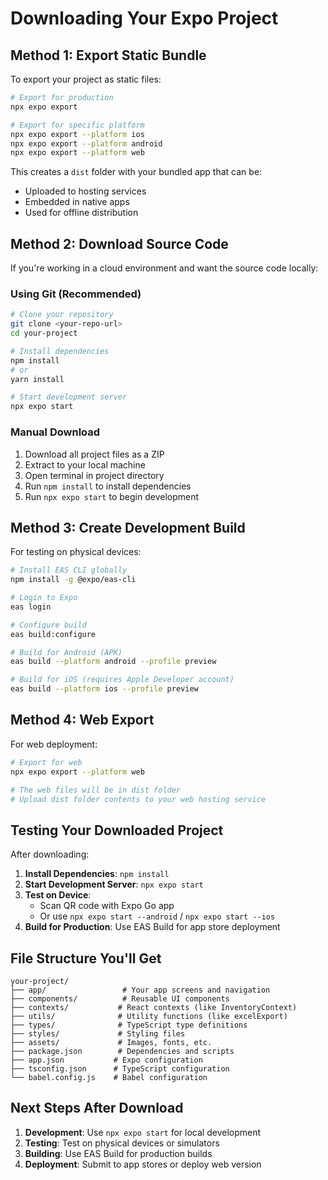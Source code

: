 
# Downloading Your Expo Project

## Method 1: Export Static Bundle

To export your project as static files:

```bash
# Export for production
npx expo export

# Export for specific platform
npx expo export --platform ios
npx expo export --platform android
npx expo export --platform web
```

This creates a `dist` folder with your bundled app that can be:
- Uploaded to hosting services
- Embedded in native apps
- Used for offline distribution

## Method 2: Download Source Code

If you're working in a cloud environment and want the source code locally:

### Using Git (Recommended)
```bash
# Clone your repository
git clone <your-repo-url>
cd your-project

# Install dependencies
npm install
# or
yarn install

# Start development server
npx expo start
```

### Manual Download
1. Download all project files as a ZIP
2. Extract to your local machine
3. Open terminal in project directory
4. Run `npm install` to install dependencies
5. Run `npx expo start` to begin development

## Method 3: Create Development Build

For testing on physical devices:

```bash
# Install EAS CLI globally
npm install -g @expo/eas-cli

# Login to Expo
eas login

# Configure build
eas build:configure

# Build for Android (APK)
eas build --platform android --profile preview

# Build for iOS (requires Apple Developer account)
eas build --platform ios --profile preview
```

## Method 4: Web Export

For web deployment:

```bash
# Export for web
npx expo export --platform web

# The web files will be in dist folder
# Upload dist folder contents to your web hosting service
```

## Testing Your Downloaded Project

After downloading:

1. **Install Dependencies**: `npm install`
2. **Start Development Server**: `npx expo start`
3. **Test on Device**: 
   - Scan QR code with Expo Go app
   - Or use `npx expo start --android` / `npx expo start --ios`
4. **Build for Production**: Use EAS Build for app store deployment

## File Structure You'll Get

```
your-project/
├── app/                 # Your app screens and navigation
├── components/          # Reusable UI components
├── contexts/           # React contexts (like InventoryContext)
├── utils/              # Utility functions (like excelExport)
├── types/              # TypeScript type definitions
├── styles/             # Styling files
├── assets/             # Images, fonts, etc.
├── package.json        # Dependencies and scripts
├── app.json           # Expo configuration
├── tsconfig.json      # TypeScript configuration
└── babel.config.js    # Babel configuration
```

## Next Steps After Download

1. **Development**: Use `npx expo start` for local development
2. **Testing**: Test on physical devices or simulators
3. **Building**: Use EAS Build for production builds
4. **Deployment**: Submit to app stores or deploy web version
